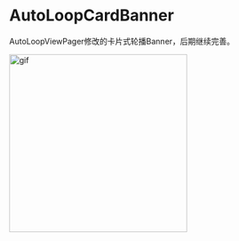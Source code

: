 # AutoLoopCardBanner

AutoLoopViewPager修改的卡片式轮播Banner，后期继续完善。

<img src="https://github.com/northJjL/AutoLoopCardBanner/blob/master/AutoLoopCardBanner.gif" width="320" alt="gif">

